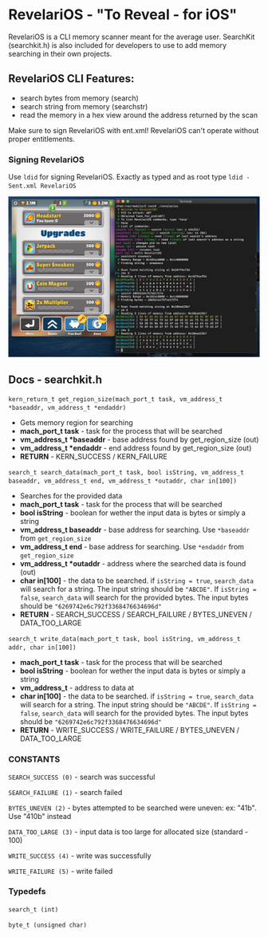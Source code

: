 # RevelariOS - "To Reveal - for iOS"

RevelariOS is a CLI memory scanner meant for the average user. SearchKit (searchkit.h) is also included for developers to use to add memory searching in their own projects.

## RevelariOS CLI Features:

- search bytes from memory (search)
- search string from memory (searchstr)
- read the memory in a hex view around the address returned by the scan

Make sure to sign RevelariOS with ent.xml! RevelariOS can't operate without proper entitlements.

### Signing RevelariOS

Use `ldid` for signing RevelariOS. Exactly as typed and as root type `ldid -Sent.xml RevelariOS`

![RevelariOS](revelarios.png)

## Docs - searchkit.h

`kern_return_t get_region_size(mach_port_t task, vm_address_t *baseaddr, vm_address_t *endaddr)`
- Gets memory region for searching
- **mach_port_t task** - task for the process that will be searched
- **vm_address_t \*baseaddr** - base address found by get_region_size (out)
- **vm_address_t \*endaddr** - end address found by get_region_size (out)
- **RETURN** - KERN_SUCCESS / KERN_FAILURE

`search_t search_data(mach_port_t task, bool isString, vm_address_t baseaddr, vm_address_t end, vm_address_t *outaddr, char in[100])`
- Searches for the provided data
- **mach_port_t task** - task for the process that will be searched
- **bool isString** - boolean for wether the input data is bytes or simply a string
- **vm_address_t baseaddr** - base address for searching. Use `*baseaddr` from `get_region_size`
- **vm_address_t end** - base address for searching. Use `*endaddr` from `get_region_size`
- **vm_address_t  \*outaddr** - address where the searched data is found (out)
- **char in[100]** - the data to be searched. if `isString = true`, `search_data` will search for a string. The input string should be `"ABCDE"`. If `isString = false`, `search_data` will search for the provided bytes. The input bytes should be `"6269742e6c792f3368476634696d"`
- **RETURN** - SEARCH_SUCCESS / SEARCH_FAILURE / BYTES_UNEVEN / DATA_TOO_LARGE

`search_t write_data(mach_port_t task, bool isString, vm_address_t addr, char in[100])`
- **mach_port_t task** - task for the process that will be searched
- **bool isString** - boolean for wether the input data is bytes or simply a string
- **vm_address_t** - address to data at
- **char in[100]** - the data to be searched. if `isString = true`, `search_data` will search for a string. The input string should be `"ABCDE"`. If `isString = false`, `search_data` will search for the provided bytes. The input bytes should be `"6269742e6c792f3368476634696d"`
- **RETURN** - WRITE_SUCCESS / WRITE_FAILURE / BYTES_UNEVEN / DATA_TOO_LARGE

### CONSTANTS

`SEARCH_SUCCESS (0)` - search was successful

`SEARCH_FAILURE (1)` - search failed

`BYTES_UNEVEN (2)` - bytes attempted to be searched were uneven: ex: "41b". Use "410b" instead

`DATA_TOO_LARGE (3)` - input data is too large for allocated size (standard - 100)

`WRITE_SUCCESS (4)` - write was successfully

`WRITE_FAILURE (5)` - write failed

### Typedefs

`search_t (int)` 

`byte_t (unsigned char)`
